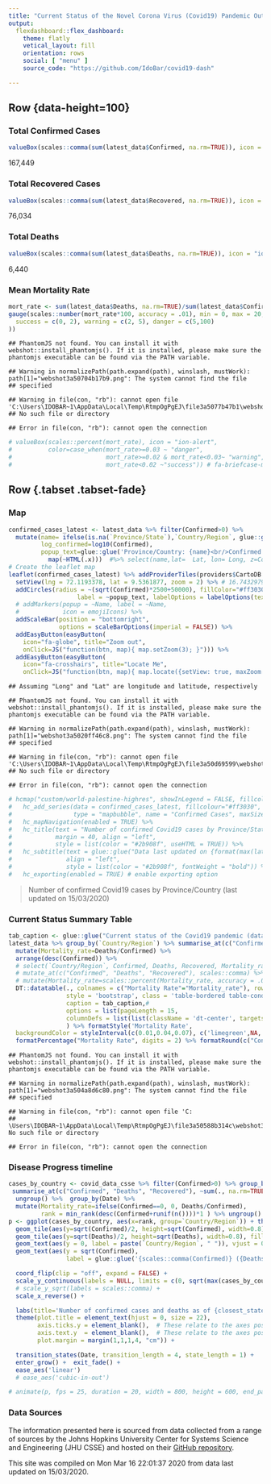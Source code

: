 ```yaml
---
title: "Current Status of the Novel Corona Virus (Covid19) Pandemic Outbreak"
output: 
  flexdashboard::flex_dashboard:
    theme: flatly
    vetical_layout: fill
    orientation: rows
    social: [ "menu" ]
    source_code: "https://github.com/IdoBar/covid19-dash"

---
```




Row {data-height=100}
-----------------------------------------------------------------------

### Total Confirmed Cases


```r
valueBox(scales::comma(sum(latest_data$Confirmed, na.rm=TRUE)), icon = "fa-procedures", color="warning") # ion-fitness-outline fa-biohazard ion-medkit-outline ion-ios-medkit-outline
```

<!--html_preserve--><span class="value-output" data-icon="fa-procedures" data-color="bg-warning">167,449</span><!--/html_preserve-->

### Total Recovered Cases


```r
valueBox(scales::comma(sum(latest_data$Recovered, na.rm=TRUE)), icon = "ion-android-favorite-outline", color="success") # fa-briefcase-medical ion-ios-heart-outline
```

<!--html_preserve--><span class="value-output" data-icon="ion-android-favorite-outline" data-color="bg-success">76,034</span><!--/html_preserve-->

### Total Deaths


```r
valueBox(scales::comma(sum(latest_data$Deaths, na.rm=TRUE)), icon = "ion-heart-broken", color="danger") # ion-skull-outline, ion-pulse, 
```

<!--html_preserve--><span class="value-output" data-icon="ion-heart-broken" data-color="bg-danger">6,440</span><!--/html_preserve-->


### Mean Mortality Rate


```r
mort_rate <- sum(latest_data$Deaths, na.rm=TRUE)/sum(latest_data$Confirmed, na.rm=TRUE)
gauge(scales::number(mort_rate*100, accuracy = .01), min = 0, max = 20, symbol = '%', gaugeSectors(
  success = c(0, 2), warning = c(2, 5), danger = c(5,100)
))
```

```
## PhantomJS not found. You can install it with webshot::install_phantomjs(). If it is installed, please make sure the phantomjs executable can be found via the PATH variable.
```

```
## Warning in normalizePath(path.expand(path), winslash, mustWork): path[1]="webshot3a50704b17b9.png": The system cannot find the file
## specified
```

```
## Warning in file(con, "rb"): cannot open file 'C:\Users\IDOBAR~1\AppData\Local\Temp\RtmpOgPgEJ\file3a5077b47b1\webshot3a50704b17b9.png':
## No such file or directory
```

```
## Error in file(con, "rb"): cannot open the connection
```

```r
# valueBox(scales::percent(mort_rate), icon = "ion-alert", 
#          color=case_when(mort_rate>=0.03 ~ "danger", 
#                          mort_rate>=0.02 & mort_rate<0.03~ "warning", 
#                          mort_rate<0.02 ~"success")) # fa-briefcase-medical ion-ios-heart-outline ion-ios-information-outline ion-alert
```

Row {.tabset .tabset-fade}
-------------------------------------

### Map 


```r
confirmed_cases_latest <- latest_data %>% filter(Confirmed>0) %>% 
  mutate(name= ifelse(is.na(`Province/State`),`Country/Region`, glue::glue('{`Province/State`} ({`Country/Region`})')),
         log_confirmed=log10(Confirmed),
         popup_text=glue::glue('Province/Country: {name}<br/>Confirmed cases: {kableExtra::text_spec(scales::comma(Confirmed), background  = "gold")}<br/>Confirmed deaths: {kableExtra::text_spec(scales::comma(Deaths), background  = "orangered", color="white")} ({scales::percent(Deaths/Confirmed, accuracy=.1)})<br/>Confirmed recovered: {kableExtra::text_spec(scales::comma(Recovered), background  = "limegreen")}') %>% 
           map(~HTML(.x)))  #%>% select(name,lat=  Lat, lon= Long, z=Confirmed)
# Create the leaflet map
leaflet(confirmed_cases_latest) %>% addProviderTiles(providers$CartoDB.Positron) %>% # Esri.WorldStreetMap providers$CartoDB.Positron
  setView(lng = 72.1193378, lat = 9.5361877, zoom = 2) %>% # 16.7432979,29.195003,3z
  addCircles(radius = ~(sqrt(Confirmed)*2500+50000), fillColor="#ff3030", stroke=FALSE, fillOpacity = 0.7,
                   label = ~popup_text, labelOptions = labelOptions(textOnly = FALSE, textsize = "12px")) %>% 
  # addMarkers(popup = ~Name, label = ~Name, 
  #            icon = emojiIcons) %>% 
  addScaleBar(position = "bottomright",
              options = scaleBarOptions(imperial = FALSE)) %>%
  addEasyButton(easyButton(
    icon="fa-globe", title="Zoom out",
    onClick=JS("function(btn, map){ map.setZoom(3); }"))) %>%
  addEasyButton(easyButton(
    icon="fa-crosshairs", title="Locate Me",
    onClick=JS("function(btn, map){ map.locate({setView: true, maxZoom: 6}); }"))) # flyTo
```

```
## Assuming "Long" and "Lat" are longitude and latitude, respectively
```

```
## PhantomJS not found. You can install it with webshot::install_phantomjs(). If it is installed, please make sure the phantomjs executable can be found via the PATH variable.
```

```
## Warning in normalizePath(path.expand(path), winslash, mustWork): path[1]="webshot3a5020ff46c8.png": The system cannot find the file
## specified
```

```
## Warning in file(con, "rb"): cannot open file 'C:\Users\IDOBAR~1\AppData\Local\Temp\RtmpOgPgEJ\file3a50d69599\webshot3a5020ff46c8.png':
## No such file or directory
```

```
## Error in file(con, "rb"): cannot open the connection
```

```r
# hcmap("custom/world-palestine-highres", showInLegend = FALSE, fillcolour="#ff3030") %>% 
#   hc_add_series(data = confirmed_cases_latest, fillcolour="#ff3030",
#                 type = "mapbubble", name = "Confirmed Cases", maxSize = '15%') %>% 
#   hc_mapNavigation(enabled = TRUE) %>% 
#   hc_title(text = "Number of confirmed Covid19 cases by Province/State",
#            margin = 40, align = "left",
#            style = list(color = "#2b908f", useHTML = TRUE)) %>% 
#   hc_subtitle(text = glue::glue("Data last updated on {format(max(latest_data$Date), '%d/%m/%Y')}"),
#               align = "left",
#               style = list(color = "#2b908f", fontWeight = "bold")) %>% 
#   hc_exporting(enabled = TRUE) # enable exporting option
```

> Number of confirmed Covid19 cases by Province/Country (last updated on 15/03/2020)

<!-- ### Map -->

<!-- ```{r confirmed_map} -->
<!-- confirmed_cases_latest <- latest_data %>% filter(Confirmed>0) %>%  -->
<!--   mutate(name= ifelse(is.na(`Province/State`),`Country/Region`, glue::glue('{`Province/State`} ({`Country/Region`})')), -->
<!--          log_confirmed=log(Confirmed)) %>% select(name,lat=  Lat, lon= Long, z=Confirmed) -->
<!-- hcmap("custom/world-palestine-highres", showInLegend = FALSE, fillcolour="#ff3030") %>%  -->
<!--   hc_add_series(data = confirmed_cases_latest, fillcolour="#ff3030", -->
<!--                 type = "mapbubble", name = "Confirmed Cases", maxSize = '15%') %>%  -->
<!--   hc_mapNavigation(enabled = TRUE) %>%  -->
<!--   hc_title(text = "Number of confirmed Covid19 cases by Province/State", -->
<!--            margin = 40, align = "left", -->
<!--            style = list(color = "#2b908f", useHTML = TRUE)) %>%  -->
<!--   hc_subtitle(text = glue::glue("Data last updated on {format(max(latest_data$Date), '%d/%m/%Y')}"), -->
<!--               align = "left", -->
<!--               style = list(color = "#2b908f", fontWeight = "bold")) %>%  -->
<!--   hc_exporting(enabled = TRUE) # enable exporting option -->
<!-- ``` -->

### Current Status Summary Table

<!-- #### Current status of the Covid19 pandemic (updated on Mon Mar 16 22:01:36 2020) -->


```r
tab_caption <- glue::glue("Current status of the Covid19 pandemic (data updated on {format(max(latest_data$Date), '%d/%m/%Y')})")
latest_data %>% group_by(`Country/Region`) %>% summarise_at(c("Confirmed", "Deaths", "Recovered"), ~sum(.)) %>%  
  mutate(Mortality_rate=Deaths/Confirmed) %>% 
  arrange(desc(Confirmed)) %>% 
  # select(`Country/Region`, Confirmed, Deaths, Recovered, Mortality_rate) %>% 
  # mutate_at(c("Confirmed", "Deaths", "Recovered"), scales::comma) %>% 
  # mutate(Mortality_rate=scales::percent(Mortality_rate, accuracy = .01)) %>% 
  DT::datatable(., colnames = c("Mortality Rate"="Mortality_rate"), rownames = FALSE, 
                style = 'bootstrap', class = 'table-bordered table-condensed', 
                caption = tab_caption,# 
                options = list(pageLength = 15,
                columnDefs = list(list(className = 'dt-center', targets = 1:4)))
                ) %>% formatStyle('Mortality Rate',
  backgroundColor = styleInterval(c(0.01,0.04,0.07), c('limegreen',NA, 'gold', 'orangered'))) %>%  # 'orange', 'orangered', 'firebrick'
  formatPercentage("Mortality Rate", digits = 2) %>% formatRound(c("Confirmed", "Deaths", "Recovered"), digits = 0)
```

```
## PhantomJS not found. You can install it with webshot::install_phantomjs(). If it is installed, please make sure the phantomjs executable can be found via the PATH variable.
```

```
## Warning in normalizePath(path.expand(path), winslash, mustWork): path[1]="webshot3a504a8d6c80.png": The system cannot find the file
## specified
```

```
## Warning in file(con, "rb"): cannot open file 'C:
## \Users\IDOBAR~1\AppData\Local\Temp\RtmpOgPgEJ\file3a50588b314c\webshot3a504a8d6c80.png': No such file or directory
```

```
## Error in file(con, "rb"): cannot open the connection
```

### Disease Progress timeline

```r
cases_by_country <- covid_data_csse %>% filter(Confirmed>0) %>% group_by(`Country/Region`, Date) %>% 
 summarise_at(c("Confirmed", "Deaths", "Recovered"), ~sum(., na.rm=TRUE)) %>%  
  ungroup() %>%  group_by(Date) %>% 
  mutate(Mortality_rate=ifelse(Confirmed==0, 0, Deaths/Confirmed),
         rank = min_rank(desc(Confirmed+runif(n())))*1 ) %>% ungroup() %>% filter(rank <= 15)
p <- ggplot(cases_by_country, aes(x=rank, group=`Country/Region`)) + theme_classic(base_size = 18) +
  geom_tile(aes(y=sqrt(Confirmed)/2, height=sqrt(Confirmed), width=0.8), fill="orangered") +
  geom_tile(aes(y=sqrt(Deaths)/2, height=sqrt(Deaths), width=0.8), fill="black", alpha=0.7) +
  geom_text(aes(y = 0, label = paste(`Country/Region`, " ")), vjust = 0.2, hjust = 1) +
  geom_text(aes(y = sqrt(Confirmed),
                label = glue::glue('{scales::comma(Confirmed)} ({Deaths})')), hjust = 0, nudge_y = 5 ) +

  coord_flip(clip = "off", expand = FALSE) +
  scale_y_continuous(labels = NULL, limits = c(0, sqrt(max(cases_by_country$Confirmed))*1.4)) +
  # scale_y_sqrt(labels = scales::comma) +
  scale_x_reverse() +

  labs(title='Number of confirmed cases and deaths as of {closest_state}', x = "", y = "Confirmed Covid19 cases and deaths\n (square-root scale)") +
  theme(plot.title = element_text(hjust = 0, size = 22),
        axis.ticks.y = element_blank(),  # These relate to the axes post-flip
        axis.text.y  = element_blank(),  # These relate to the axes post-flip
        plot.margin = margin(1,1,1,4, "cm")) +

  transition_states(Date, transition_length = 4, state_length = 1) +
  enter_grow() +  exit_fade() + 
  ease_aes('linear')
  # ease_aes('cubic-in-out')

# animate(p, fps = 25, duration = 20, width = 800, height = 600, end_pause = 10)
```


### Data Sources

The information presented here is sourced from data collected from a range of sources by the Johns Hopkins University Center for Systems Science and Engineering (JHU CSSE) and hosted on their [GitHub repository](https://github.com/CSSEGISandData/COVID-19).

This site was compiled on Mon Mar 16 22:01:37 2020 from data last updated on 15/03/2020.



